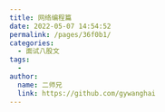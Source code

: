 ```yaml
---
title: 网络编程篇
date: 2022-05-07 14:54:52
permalink: /pages/36f0b1/
categories:
  - 面试八股文
tags:
  - 
author: 
  name: 二师兄
  link: https://github.com/gywanghai
---
```

